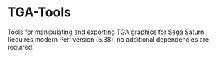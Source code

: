 # TGA-Tools
Tools for manipulating and exporting TGA graphics for Sega Saturn
Requires modern Perl version (5.38), no additional dependencies are required.
